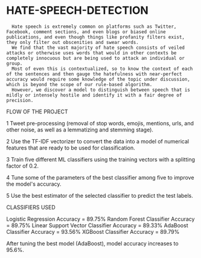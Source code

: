 # HATE-SPEECH-DETECTION
      
      Hate speech is extremely common on platforms such as Twitter, Facebook, comment sections, and even blogs or biased online publications, and even though things like profanity filters exist, they only filter out obscenities and swear words. 
      We find that the vast majority of hate speech consists of veiled attacks or otherwise uses words that would in other contexts be completely innocuous but are being used to attack an individual or group. 
      Most of even this is contextualized, so to know the context of each of the sentences and then gauge the hatefulness with near-perfect accuracy would require some knowledge of the topic under discussion, which is beyond the scope of our rule-based algorithm. 
      However, we discover a model to distinguish between speech that is mildly or intensely hostile and identify it with a fair degree of precision.



FLOW OF THE PROJECT

 1 Tweet pre-processing (removal of stop words, emojis, mentions, urls, and other noise, as well as a lemmatizing and stemming stage).
 
 2 Use the TF-IDF vectorizer to convert the data into a model of numerical features that are ready to be used for classification.
 
 3 Train five different ML classifiers using the training vectors with a splitting factor of 0.2.
 
 4 Tune some of the parameters of the best classifier among five to improve the model's accuracy.
 
 5 Use the best estimator of the selected classifier to predict the test labels.
 
CLASSIFIERS USED

Logistic Regression                   Accuracy = 89.75%
Random Forest Classifier              Accuracy = 89.75%
Linear Support Vector Classifier      Accuracy = 89.33%
AdaBoost Classifier                   Accuracy = 93.56%
XGBoost Classifier                    Accuracy = 89.79%

After tuning the best model (AdaBoost), model accuracy increases to 95.6%.
